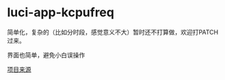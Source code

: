 # luci-app-kcpufreq

简单化，复杂的（比如分时段，感觉意义不大）暂时还不打算做，欢迎打PATCH过来。

界面也简单，避免小白误操作

[项目来源](https://github.com/kongfl888/luci-app-kcpufreq)
